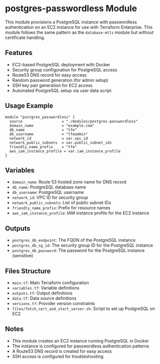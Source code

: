 # postgres-passwordless Module

This module provisions a PostgreSQL instance with passwordless authentication on an EC2 instance for use with Terraform Enterprise. This module follows the same pattern as the `database-mtls` module but without certificate handling.

## Features
- EC2-based PostgreSQL deployment with Docker
- Security group configuration for PostgreSQL access
- Route53 DNS record for easy access
- Random password generation (for admin setup)
- SSH key pair generation for EC2 access
- Automated PostgreSQL setup via user data script

## Usage Example
```hcl
module "postgres_passwordless" {
  source                  = "./modules/postgres-passwordless"
  domain_name             = "example.com"
  db_name                 = "tfe"
  db_username             = "tfeadmin"
  network_id              = var.vpc_id
  network_public_subnets  = var.public_subnet_ids
  friendly_name_prefix    = "tfe"
  aws_iam_instance_profile = var.iam_instance_profile
}
```

## Variables
- `domain_name`: Route 53 hosted zone name for DNS record
- `db_name`: PostgreSQL database name
- `db_username`: PostgreSQL username
- `network_id`: VPC ID for security group
- `network_public_subnets`: List of public subnet IDs
- `friendly_name_prefix`: Prefix for resource names
- `aws_iam_instance_profile`: IAM instance profile for the EC2 instance

## Outputs
- `postgres_db_endpoint`: The FQDN of the PostgreSQL instance
- `postgres_db_sg_id`: The security group ID for the PostgreSQL instance
- `postgres_db_password`: The password for the PostgreSQL instance (sensitive)

## Files Structure
- `main.tf`: Main Terraform configuration
- `variables.tf`: Variable definitions
- `outputs.tf`: Output definitions
- `data.tf`: Data source definitions
- `versions.tf`: Provider version constraints
- `files/fetch_cert_and_start_server.sh`: Script to set up PostgreSQL on EC2

## Notes
- This module creates an EC2 instance running PostgreSQL in Docker
- The instance is configured for passwordless authentication patterns
- A Route53 DNS record is created for easy access
- SSH access is configured for troubleshooting
